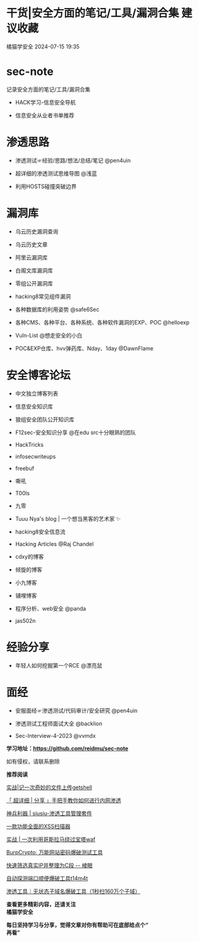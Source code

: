 #  干货|安全方面的笔记/工具/漏洞合集 建议收藏   
 橘猫学安全   2024-07-15 19:35  
  
# sec-note  
  
记录安全方面的笔记/工具/漏洞合集  
- HACK学习-信息安全导航  
  
- 信息安全从业者书单推荐  
  
# 渗透思路  
- 渗透测试☞经验/思路/想法/总结/笔记 @pen4uin  
  
- 超详细的渗透测试思维导图 @浅蓝  
  
- 利用HOSTS碰撞突破边界  
  
# 漏洞库  
- 乌云历史漏洞查询  
  
- 乌云历史文章  
  
- 阿里云漏洞库  
  
- 白阁文库漏洞库  
  
- 零组公开漏洞库  
  
- hacking8常见组件漏洞  
  
- 各种数据库的利用姿势 @safe6Sec  
  
- 各种CMS、各种平台、各种系统、各种软件漏洞的EXP、POC @helloexp  
  
- Vuln-List @想走安全的小白  
  
- POC&EXP仓库、hvv弹药库、Nday、1day @DawnFlame  
  
# 安全博客论坛  
- 中文独立博客列表  
  
- 信息安全知识库  
  
- 狼组安全团队公开知识库  
  
- F12sec-安全知识分享 @在edu src十分眼熟的团队  
  
- HackTricks  
  
- infosecwriteups  
  
- freebuf  
  
- 嘶吼  
  
- T00ls  
  
- 九零  
  
- Tuuu Nya's blog | 一个想当黑客的艺术家 ✨  
  
- hacking8安全信息流  
  
- Hacking Articles @Raj Chandel  
  
- cdxy的博客  
  
- 倾旋的博客  
  
- 小九博客  
  
- 铺哩博客  
  
- 程序分析、web安全 @panda  
  
- jas502n  
  
# 经验分享  
- 年轻人如何挖掘第一个RCE @漂亮鼠  
  
# 面经  
- 安服面经☞渗透测试/代码审计/安全研究 @pen4uin  
  
- 渗透测试工程师面试大全 @backlion  
  
- Sec-Interview-4-2023 @vvmdx  
  
**学习地址：https://github.com/reidmu/sec-note**  
  
  
如有侵权，请联系删除  
  
**推荐阅读**  
  
[实战|记一次奇妙的文件上传getshell](http://mp.weixin.qq.com/s?__biz=Mzg5OTY2NjUxMw==&mid=2247495718&idx=1&sn=e25bcb693e5a50988f4a7ccd4552c2e2&chksm=c04d7718f73afe0e282c778af8587446ff48cd88422701126b0b21fa7f5027c3cde89e0c3d6d&scene=21#wechat_redirect)  
  
  
[「 超详细 | 分享 」手把手教你如何进行内网渗透](http://mp.weixin.qq.com/s?__biz=Mzg5OTY2NjUxMw==&mid=2247495694&idx=1&sn=502c812024302566881bad63e01e98cb&chksm=c04d7730f73afe267fd4ef57fb3c74416b20db0ba8e6b03f0c1fd7785348860ccafc15404f24&scene=21#wechat_redirect)  
  
  
[神兵利器 | siusiu-渗透工具管理套件](http://mp.weixin.qq.com/s?__biz=Mzg5OTY2NjUxMw==&mid=2247495385&idx=1&sn=4d2d8456c27e058a30b147cb7ed51ab1&chksm=c04d69e7f73ae0f11b382cddddb4a07828524a53c0c2987d572967371470a48ad82ae96e7eb1&scene=21#wechat_redirect)  
  
  
[一款功能全面的XSS扫描器](http://mp.weixin.qq.com/s?__biz=Mzg5OTY2NjUxMw==&mid=2247495361&idx=1&sn=26077792908952c6279deeb2a19ebe37&chksm=c04d69fff73ae0e9f2e03dd8e347f35d660a7fd3d51b0f5e45c8c64afc90c0ee34c4251f9c80&scene=21#wechat_redirect)  
  
  
[实战 | 一次利用哥斯拉马绕过宝塔waf](http://mp.weixin.qq.com/s?__biz=Mzg5OTY2NjUxMw==&mid=2247495331&idx=1&sn=94b63a0ec82de62191f0911a39b63b7a&chksm=c04d699df73ae08b946e4cf53ceea1bc7591dad0ce18a7ccffed33aa52adccb18b4b1aa78f4c&scene=21#wechat_redirect)  
  
  
[BurpCrypto: 万能网站密码爆破测试工具](http://mp.weixin.qq.com/s?__biz=Mzg5OTY2NjUxMw==&mid=2247495253&idx=1&sn=d4c46484a44892ef7235342d2763e6be&chksm=c04d696bf73ae07d0c16cff3317f6eb847df2251a9f2332bbe7de56cb92da53b206cd4100210&scene=21#wechat_redirect)  
  
  
[快速筛选真实IP并整理为C段 -- 棱眼](http://mp.weixin.qq.com/s?__biz=Mzg5OTY2NjUxMw==&mid=2247495199&idx=1&sn=74c00ba76f4f6726107e2820daf7817a&chksm=c04d6921f73ae037efe92e051ac3978068d29e76b09cf5b0b501452693984f96baa9436457e4&scene=21#wechat_redirect)  
  
  
[自动探测端口顺便爆破工具t14m4t](http://mp.weixin.qq.com/s?__biz=Mzg5OTY2NjUxMw==&mid=2247495141&idx=1&sn=084e8231c0495e91d1bd841e3f43b61c&chksm=c04d6adbf73ae3cdbb0a4cc754f78228772d6899b94d0ea6bb735b4b5ca03c51e7715b43d0af&scene=21#wechat_redirect)  
  
  
[渗透工具｜无状态子域名爆破工具（1秒扫160万个子域）](http://mp.weixin.qq.com/s?__biz=Mzg5OTY2NjUxMw==&mid=2247495099&idx=1&sn=385764328aff5ec49acddab380721af0&chksm=c04d6a85f73ae393ffab22021839f5baec3802d495c34fb364cbdd9b7cb0cf642851e9527ba7&scene=21#wechat_redirect)  
  
  
  
**查看更多精彩内容，还请关注**  
**橘猫学安全**  
  
  
**每日坚持学习与分享，觉得文章对你有帮助可在底部给点个“**  
**再看”**  
  
